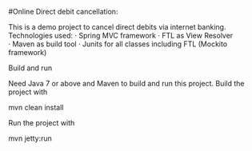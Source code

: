 #Online Direct debit cancellation:

This is a demo project to cancel direct debits via internet banking. 
Technologies used:
· Spring MVC framework
· FTL as View Resolver
· Maven as build tool
· Junits for all classes including FTL (Mockito framework)

Build and run

  Need Java 7 or above and Maven to build and run this project. Build the project with

  mvn clean install

Run the project with

  mvn jetty:run
